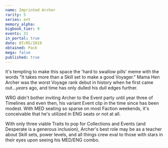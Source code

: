 ```yaml
---
name: Imprinted Archer
rarity: 5
series: ent
memory_alpha:
bigbook_tier: 9
events: 31
in_portal: true
date: 07/05/2019
obtained: Pack
mega: false
published: true
---
```


It's tempting to make this space the 'hard to swallow pills' meme with the words "It takes more than a Skill set to make a good Voyager." Mama Hen Archer was the worst Voyage rank debut in history when he first came out...*years* ago, and time has only dulled his dull edges further.

WRG didn't bother inviting Archer to the Event party until year three of Timelines and even then, his variant Event clip in the time since has been modest. With MED seating so sparse on most Faction weekends, it's conceivable that he's utilized in ENG seats or not at all.

With only three viable Traits to pop for Collections and Events (and Desperate is a generous inclusion), Archer's best role may be as a teacher about Skill sets, power levels, and all things crew eval to those with stars in their eyes upon seeing his MED/ENG combo.
